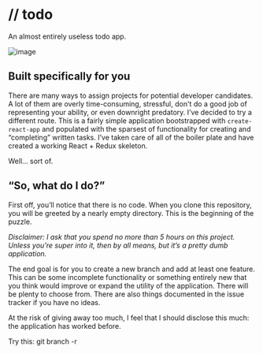 # // todo

An almost entirely useless todo app.

![image](https://i.imgur.com/Uw0CQGI.png)

## Built specifically for you

There are many ways to assign projects for potential developer candidates.  A lot of them are overly time-consuming, stressful, don't do a good job of representing your ability, or even downright predatory.  I’ve decided to try a different route.  This is a fairly simple application bootstrapped with `create-react-app` and populated with the sparsest of functionality for creating and “completing” written tasks.  I’ve taken care of all of the boiler plate and have created a working React + Redux skeleton.

Well… sort of.

## “So, what do I do?”

First off, you’ll notice that there is no code.  When you clone this repository, you will be greeted by a nearly empty directory.  This is the beginning of the puzzle.

*Disclaimer: I ask that you spend no more than 5 hours on this project.  Unless you’re super into it, then by all means, but it’s a pretty dumb application.*

The end goal is for you to create a new branch and add at least one feature.  This can be some incomplete functionality or something entirely new that you think would improve or expand the utility of the application.  There will be plenty to choose from.  There are also things documented in the issue tracker if you have no ideas.

At the risk of giving away too much, I feel that I should disclose this much:  the application has worked before.

Try this: git branch -r
